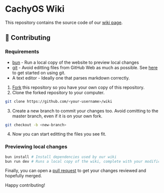 # CachyOS Wiki

This repository contains the source code of our [wiki page](https://wiki.cachyos.org).

## 🙋 Contributing

### Requirements

- [bun](https://github.com/oven-sh/bun) - Run a local copy of the website to preview local changes
- [git](https://git-scm.com/downloads) - Avoid editting files from GitHub Web as much as possible. See [here](https://docs.github.com/en/get-started/using-git)
to get started on using git.
- A text editor - Ideally one that parses markdown correctly.

1. [Fork](https://github.com/CachyOS/wiki/fork) this repository so you have your own copy of this repository.
2. Clone the forked repository to your computer.

```bash
git clone https://github.com/<your-username>/wiki
```

3. Create a new branch to commit your changes too. Avoid comitting to the master branch, even if it is on your own fork.

```bash
git checkout -b <new-branch>
```

4. Now you can start editting the files you see fit.

### Previewing local changes

```bash
bun install # Install dependencies used by our wiki
bun run dev # Runs a local copy of the wiki, complete with your modifications!
```

Finally, you can open a [pull request](https://github.com/CachyOS/wiki/compare) to get your changes reviewed and hopefully merged.

Happy contributing!

